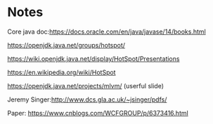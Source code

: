 # Notes

Core java doc:https://docs.oracle.com/en/java/javase/14/books.html

https://openjdk.java.net/groups/hotspot/

https://wiki.openjdk.java.net/display/HotSpot/Presentations

https://en.wikipedia.org/wiki/HotSpot

https://openjdk.java.net/projects/mlvm/ (userful slide)

Jeremy Singer:http://www.dcs.gla.ac.uk/~jsinger/pdfs/

Paper: https://www.cnblogs.com/WCFGROUP/p/6373416.html




